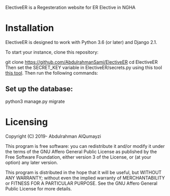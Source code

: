 ElectiveER is a Regesteration website for ER Elective in NGHA

# Installation
ElectiveER is designed to work with Python 3.6 (or later) and Django 2.1.

To start your instance, clone this repository:

git clone https://github.com/AbdulrahmanSami/ElectiveER
cd ElectiveER
Then set the SECRET_KEY variable in ElectiveER/secrets.py using this tool [this tool](http://www.miniwebtool.com/django-secret-key-generator/).
Then run the following commands:

## Set up the database:
python3 manage.py migrate



# Licensing
Copyright (C) 2019- Abdulrahman AlQumayzi

This program is free software: you can redistribute it and/or modify
it under the terms of the GNU Affero General Public License as
published by the Free Software Foundation, either version 3 of the
License, or (at your option) any later version.

This program is distributed in the hope that it will be useful, but
WITHOUT ANY WARRANTY; without even the implied warranty of
MERCHANTABILITY or FITNESS FOR A PARTICULAR PURPOSE.  See the GNU
Affero General Public License for more details.
